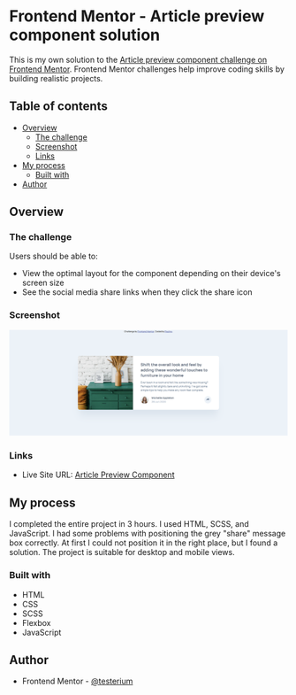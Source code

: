# Frontend Mentor - Article preview component solution

This is my own solution to the [Article preview component challenge on Frontend Mentor](https://www.frontendmentor.io/challenges/article-preview-component-dYBN_pYFT). Frontend Mentor challenges help improve coding skills by building realistic projects. 

## Table of contents

- [Overview](#overview)
  - [The challenge](#the-challenge)
  - [Screenshot](#screenshot)
  - [Links](#links)
- [My process](#my-process)
  - [Built with](#built-with)
- [Author](#author)

## Overview

### The challenge

Users should be able to:

- View the optimal layout for the component depending on their device's screen size
- See the social media share links when they click the share icon

### Screenshot

![](./screenshot.jpg)

### Links

- Live Site URL: [Article Preview Component ](https://testerium-article-preview-component.netlify.app/)

## My process

I completed the entire project in 3 hours. I used HTML, SCSS, and JavaScript. I had some problems with positioning the grey "share" message box correctly. At first I could not position it in the right place, but I found a solution. The project is suitable for desktop and mobile views.

### Built with

- HTML
- CSS 
- SCSS
- Flexbox
- JavaScript

## Author

- Frontend Mentor - [@testerium](https://www.frontendmentor.io/profile/testerium)